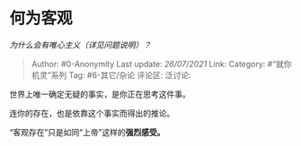 # 何为客观
*为什么会有唯心主义（详见问题说明）？*

> Author: #0-Anonymity
> Last update: *26/07/2021*
> Link:
> Category: #“就你机灵”系列
> Tag: #6-其它/杂论
> 评论区:
> 泛讨论:

世界上唯一确定无疑的事实，是你正在思考这件事。

连你的存在，也是依靠这个事实而得出的推论。

“客观存在”只是如同“上帝”这样的**强烈感受。**
